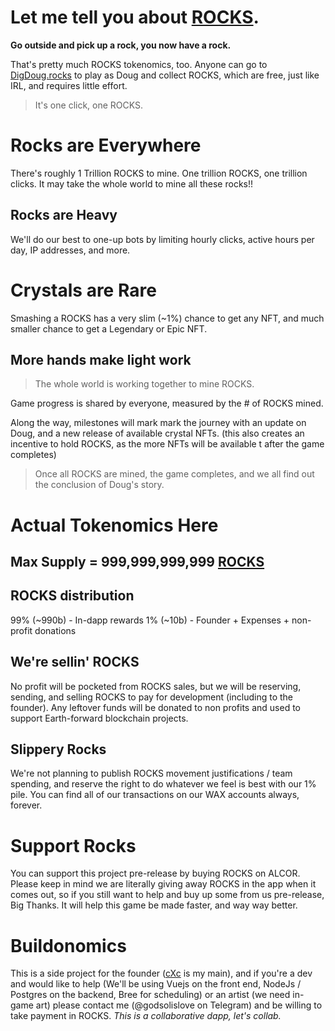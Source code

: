 # Let me tell you about [ROCKS](https://wax.bloks.io/tokens/ROCKS-wax-digdougrocks).

**Go outside and pick up a rock, you now have a rock.**

That's pretty much ROCKS tokenomics, too. Anyone can go to [DigDoug.rocks](https://digdoug.rocks) to play as Doug and collect ROCKS, which are free, just like IRL, and requires little effort.

> It's one click, one ROCKS.

# Rocks are Everywhere
There's roughly 1 Trillion ROCKS to mine. One trillion ROCKS, one trillion clicks. It may take the whole world to mine all these rocks!! 

## Rocks are Heavy
We'll do our best to one-up bots by limiting hourly clicks, active hours per day, IP addresses, and more. 
 
# Crystals are Rare 
Smashing a ROCKS has a very slim (~1%) chance to get any NFT, and much smaller chance to get a Legendary or Epic NFT.

## More hands make light work
> The whole world is working together to mine ROCKS. 

Game progress is shared by everyone, measured by the # of ROCKS mined. 

Along the way, milestones will mark mark the journey with an update on Doug, and a new release of available crystal NFTs. (this also creates an incentive to hold ROCKS, as the more NFTs will be available t after the game completes)


> Once all ROCKS are mined, the game completes, and we all find out the conclusion of Doug's story. 

# Actual Tokenomics Here

## Max Supply = 999,999,999,999 [ROCKS](https://wax.bloks.io/tokens/ROCKS-wax-digdougrocks)

## ROCKS distribution
99% (~990b) - In-dapp rewards
1%  (~10b) - Founder + Expenses + non-profit donations


## We're sellin' ROCKS
No profit will be pocketed from ROCKS sales, but we will be reserving, sending, and selling ROCKS to pay for development (including to the founder). Any leftover funds will be donated to non profits and used to support Earth-forward blockchain projects. 


## Slippery Rocks
We're not planning to publish ROCKS movement justifications / team spending, and reserve the right to do whatever we feel is best with our 1% pile. You can find all of our transactions on our WAX accounts always, forever. 


# Support Rocks
You can support this project pre-release by buying ROCKS on ALCOR. Please keep in mind we are literally giving away ROCKS in the app when it comes out, so if you still want to help and buy up some from us pre-release, Big Thanks. It will help this game be made faster, and way way better.

# Buildonomics 
This is a side project for the founder ([cXc](https://cXc.world) is my main), and if you're a dev and would like to help (We'll be using Vuejs on the front end, NodeJs / Postgres on the backend, Bree for scheduling) or an artist (we need in-game art) please contact me (@godsolislove on Telegram) and be willing to take payment in ROCKS. *This is a collaborative dapp, let's collab.*
